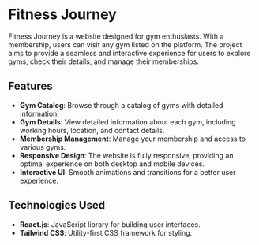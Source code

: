 # Fitness Journey

Fitness Journey is a website designed for gym enthusiasts. With a membership, users can visit any gym listed on the platform. The project aims to provide a seamless and interactive experience for users to explore gyms, check their details, and manage their memberships.

## Features

- **Gym Catalog**: Browse through a catalog of gyms with detailed information.
- **Gym Details**: View detailed information about each gym, including working hours, location, and contact details.
- **Membership Management**: Manage your membership and access to various gyms.
- **Responsive Design**: The website is fully responsive, providing an optimal experience on both desktop and mobile devices.
- **Interactive UI**: Smooth animations and transitions for a better user experience.

## Technologies Used

- **React.js**: JavaScript library for building user interfaces.
- **Tailwind CSS**: Utility-first CSS framework for styling.
